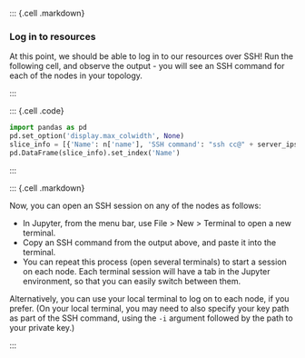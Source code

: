 
::: {.cell .markdown}

### Log in to resources

At this point, we should be able to log in to our resources over SSH! Run the following cell, and observe the output - you will see an SSH command for each of the nodes in your topology.

:::


::: {.cell .code}
```python
import pandas as pd
pd.set_option('display.max_colwidth', None)
slice_info = [{'Name': n['name'], 'SSH command': "ssh cc@" + server_ips[i] } for i, n in enumerate(node_conf)]
pd.DataFrame(slice_info).set_index('Name')
```
:::



::: {.cell .markdown}

Now, you can open an SSH session on any of the nodes as follows:

* In Jupyter, from the menu bar, use File > New > Terminal to open a new terminal.
* Copy an SSH command from the output above, and paste it into the terminal.
* You can repeat this process (open several terminals) to start a session on each node. Each terminal session will have a tab in the Jupyter environment, so that you can easily switch between them.

Alternatively, you can use your local terminal to log on to each node, if you prefer. (On your local terminal, you may need to also specify your key path as part of the SSH command, using the `-i` argument followed by the path to your private key.)

:::
     

